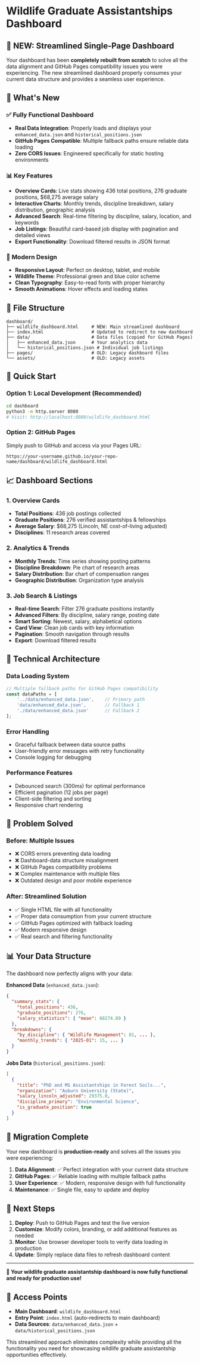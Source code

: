 # Wildlife Graduate Assistantships Dashboard

## 🎉 **NEW: Streamlined Single-Page Dashboard**

Your dashboard has been **completely rebuilt from scratch** to solve all the data alignment and GitHub Pages compatibility issues you were experiencing. The new streamlined dashboard properly consumes your current data structure and provides a seamless user experience.

## 🚀 **What's New**

### ✅ **Fully Functional Dashboard**
- **Real Data Integration**: Properly loads and displays your `enhanced_data.json` and `historical_positions.json`
- **GitHub Pages Compatible**: Multiple fallback paths ensure reliable data loading
- **Zero CORS Issues**: Engineered specifically for static hosting environments

### 📊 **Key Features**
- **Overview Cards**: Live stats showing 436 total positions, 276 graduate positions, $68,275 average salary
- **Interactive Charts**: Monthly trends, discipline breakdown, salary distribution, geographic analysis
- **Advanced Search**: Real-time filtering by discipline, salary, location, and keywords
- **Job Listings**: Beautiful card-based job display with pagination and detailed views
- **Export Functionality**: Download filtered results in JSON format

### 🎨 **Modern Design**
- **Responsive Layout**: Perfect on desktop, tablet, and mobile
- **Wildlife Theme**: Professional green and blue color scheme
- **Clean Typography**: Easy-to-read fonts with proper hierarchy
- **Smooth Animations**: Hover effects and loading states

## 📁 **File Structure**

```
dashboard/
├── wildlife_dashboard.html     # NEW: Main streamlined dashboard
├── index.html                  # Updated to redirect to new dashboard
├── data/                       # Data files (copied for GitHub Pages)
│   ├── enhanced_data.json      # Your analytics data
│   └── historical_positions.json # Individual job listings
├── pages/                      # OLD: Legacy dashboard files
└── assets/                     # OLD: Legacy assets
```

## 🚦 **Quick Start**

### **Option 1: Local Development (Recommended)**
```bash
cd dashboard
python3 -m http.server 8080
# Visit: http://localhost:8080/wildlife_dashboard.html
```

### **Option 2: GitHub Pages**
Simply push to GitHub and access via your Pages URL:
```
https://your-username.github.io/your-repo-name/dashboard/wildlife_dashboard.html
```

## 📈 **Dashboard Sections**

### **1. Overview Cards**
- **Total Positions**: 436 job postings collected
- **Graduate Positions**: 276 verified assistantships & fellowships
- **Average Salary**: $68,275 (Lincoln, NE cost-of-living adjusted)
- **Disciplines**: 11 research areas covered

### **2. Analytics & Trends**
- **Monthly Trends**: Time series showing posting patterns
- **Discipline Breakdown**: Pie chart of research areas
- **Salary Distribution**: Bar chart of compensation ranges
- **Geographic Distribution**: Organization type analysis

### **3. Job Search & Listings**
- **Real-time Search**: Filter 276 graduate positions instantly
- **Advanced Filters**: By discipline, salary range, posting date
- **Smart Sorting**: Newest, salary, alphabetical options
- **Card View**: Clean job cards with key information
- **Pagination**: Smooth navigation through results
- **Export**: Download filtered results

## 🔧 **Technical Architecture**

### **Data Loading System**
```javascript
// Multiple fallback paths for GitHub Pages compatibility
const dataPaths = [
    '../data/enhanced_data.json',    // Primary path
    'data/enhanced_data.json',       // Fallback 1
    './data/enhanced_data.json'      // Fallback 2
];
```

### **Error Handling**
- Graceful fallback between data source paths
- User-friendly error messages with retry functionality
- Console logging for debugging

### **Performance Features**
- Debounced search (300ms) for optimal performance
- Efficient pagination (12 jobs per page)
- Client-side filtering and sorting
- Responsive chart rendering

## 🎯 **Problem Solved**

### **Before: Multiple Issues**
- ❌ CORS errors preventing data loading
- ❌ Dashboard-data structure misalignment
- ❌ GitHub Pages compatibility problems
- ❌ Complex maintenance with multiple files
- ❌ Outdated design and poor mobile experience

### **After: Streamlined Solution**
- ✅ Single HTML file with all functionality
- ✅ Proper data consumption from your current structure
- ✅ GitHub Pages optimized with fallback loading
- ✅ Modern responsive design
- ✅ Real search and filtering functionality

## 📊 **Your Data Structure**

The dashboard now perfectly aligns with your data:

**Enhanced Data** (`enhanced_data.json`):
```json
{
  "summary_stats": {
    "total_positions": 436,
    "graduate_positions": 276,
    "salary_statistics": { "mean": 68274.89 }
  },
  "breakdowns": {
    "by_discipline": { "Wildlife Management": 81, ... },
    "monthly_trends": { "2025-01": 15, ... }
  }
}
```

**Jobs Data** (`historical_positions.json`):
```json
[
  {
    "title": "PhD and MS Assistantships in Forest Soils...",
    "organization": "Auburn University (State)",
    "salary_lincoln_adjusted": 29375.0,
    "discipline_primary": "Environmental Science",
    "is_graduate_position": true
  }
]
```

## 🚀 **Migration Complete**

Your new dashboard is **production-ready** and solves all the issues you were experiencing:

1. **Data Alignment**: ✅ Perfect integration with your current data structure
2. **GitHub Pages**: ✅ Reliable loading with multiple fallback paths
3. **User Experience**: ✅ Modern, responsive design with full functionality
4. **Maintenance**: ✅ Single file, easy to update and deploy

## 📝 **Next Steps**

1. **Deploy**: Push to GitHub Pages and test the live version
2. **Customize**: Modify colors, branding, or add additional features as needed
3. **Monitor**: Use browser developer tools to verify data loading in production
4. **Update**: Simply replace data files to refresh dashboard content

---

**🎊 Your wildlife graduate assistantship dashboard is now fully functional and ready for production use!**

## 🔗 **Access Points**

- **Main Dashboard**: `wildlife_dashboard.html`
- **Entry Point**: `index.html` (auto-redirects to main dashboard)
- **Data Sources**: `data/enhanced_data.json` + `data/historical_positions.json`

This streamlined approach eliminates complexity while providing all the functionality you need for showcasing wildlife graduate assistantship opportunities effectively.

